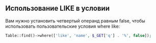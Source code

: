 ## Использование LIKE в условии

Вам нужно установить четвертый операнд равным false, чтобы использовать пользовательские условия where like:

```php
Table::find()->where(['like', 'name', $_GET['q'] . '%', false]);
```
